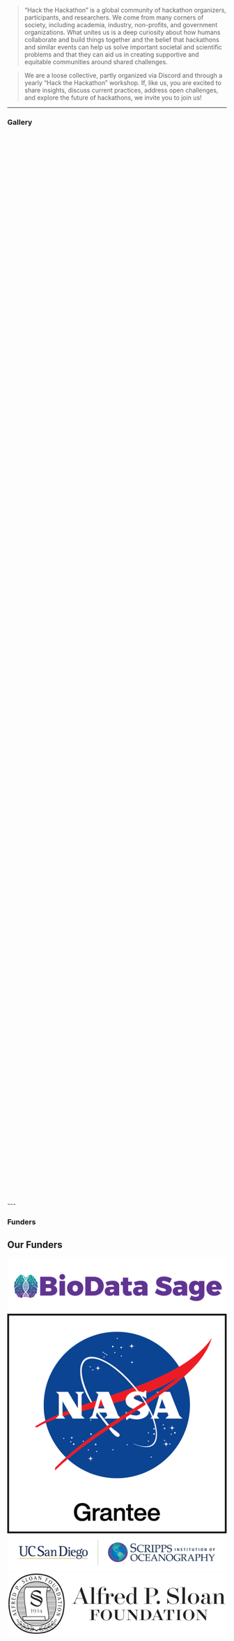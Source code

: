 <!--
.. title: Index
.. slug: index
.. date: 2024-11-21 19:29:37 UTC
.. tags: 
.. category: 
.. link: 
.. description: 
.. type: text
-->

> “Hack the Hackathon” is a global community of hackathon organizers, participants, and researchers. We come from many corners of society, including academia, industry, non-profits, and government organizations. What unites us is a deep curiosity about how humans collaborate and build things together and the belief that hackathons and similar events can help us solve important societal and scientific problems and that they can aid us in creating supportive and equitable communities around shared challenges.

> We are a loose collective, partly organized via Discord and through a yearly “Hack the Hackathon” workshop. If, like us, you are excited to share insights, discuss current practices, address open challenges, and explore the future of hackathons, we invite you to join us!

---

### Gallery
<section class="text-center py-5" id="about" style="background: url('/images/hth4-participants.png') center/cover no-repeat; margin-left: calc(-50vw + 50%); margin-right: calc(-50vw + 50%); width: 100vw; height: 60vh; display: flex; align-items: center; justify-content: center; margin-bottom: 3rem;">
</section>
---

### Funders
<section id="funders" class="py-5 bg-light">
    <div class="container text-center">
        <h2 class="mb-4">Our Funders</h2>
        <div class="row justify-content-center">
            <div class="col-md-3 col-6 mb-4">
                <img src="/images/biodatasage.png" alt="BioData Sage" class="img-fluid">
            </div>
            <div class="col-md-3 col-6 mb-4">
                <img src="/images/nasa-grantee.png" alt="Nasa" class="img-fluid">
            </div>
            <div class="col-md-3 col-6 mb-4">
                <img src="/images/scripps.png" alt="Scripps" class="img-fluid">
            </div>
            <div class="col-md-3 col-6 mb-4">
                <img src="/images/sloan.png" alt="Sloan" class="img-fluid">
            </div>
        </div>
    </div>
</section>

